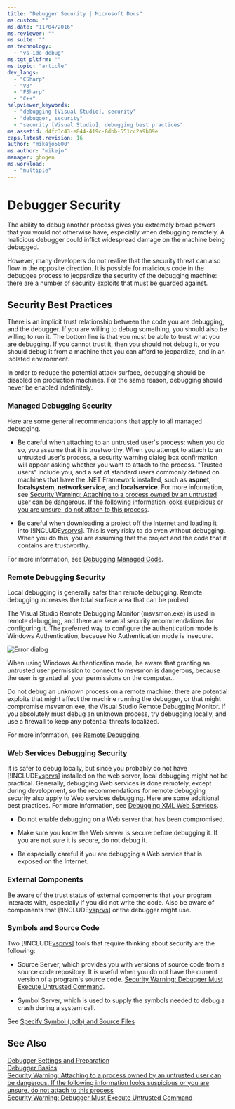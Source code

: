 ```yaml
---
title: "Debugger Security | Microsoft Docs"
ms.custom: ""
ms.date: "11/04/2016"
ms.reviewer: ""
ms.suite: ""
ms.technology: 
  - "vs-ide-debug"
ms.tgt_pltfrm: ""
ms.topic: "article"
dev_langs: 
  - "CSharp"
  - "VB"
  - "FSharp"
  - "C++"
helpviewer_keywords: 
  - "debugging [Visual Studio], security"
  - "debugger, security"
  - "security [Visual Studio], debugging best practices"
ms.assetid: d4fc3c43-e844-419c-8dbb-551cc2a9b09e
caps.latest.revision: 16
author: "mikejo5000"
ms.author: "mikejo"
manager: ghogen
ms.workload: 
  - "multiple"
---
```

# Debugger Security
The ability to debug another process gives you extremely broad powers that you would not otherwise have, especially when debugging remotely. A malicious debugger could inflict widespread damage on the machine being debugged.  
  
 However, many developers do not realize that the security threat can also flow in the opposite direction. It is possible for malicious code in the debuggee process to jeopardize the security of the debugging machine: there are a number of security exploits that must be guarded against.  
  
## Security Best Practices  
 There is an implicit trust relationship between the code you are debugging, and the debugger. If you are willing to debug something, you should also be willing to run it. The bottom line is that you must be able to trust what you are debugging. If you cannot trust it, then you should not debug it, or you should debug it from a machine that you can afford to jeopardize, and in an isolated environment.  
  
 In order to reduce the potential attack surface, debugging should be disabled on production machines. For the same reason, debugging should never be enabled indefinitely.  
  
### Managed Debugging Security  
 Here are some general recommendations that apply to all managed debugging.  
  
-   Be careful when attaching to an untrusted user's process: when you do so, you assume that it is trustworthy. When you attempt to attach to an untrusted user's process, a security warning dialog box confirmation will appear asking whether you want to attach to the process. "Trusted users" include you, and a set of standard users commonly defined on machines that have the .NET Framework installed, such as **aspnet**, **localsystem**, **networkservice**, and **localservice**. For more information, see [Security Warning: Attaching to a process owned by an untrusted user can be dangerous. If the following information looks suspicious or you are unsure, do not attach to this process](../debugger/security-warning-attaching-to-a-process-owned-by-an-untrusted-user-can-be-dangerous-if-the-following-information-looks-suspicious-or-you-are-unsure-do-not-attach-to-this-process.md).  
  
-   Be careful when downloading a project off the Internet and loading it into [!INCLUDE[vsprvs](../code-quality/includes/vsprvs_md.md)]. This is very risky to do even without debugging. When you do this, you are assuming that the project and the code that it contains are trustworthy.  
  
 For more information, see [Debugging Managed Code](../debugger/debugging-managed-code.md).  
  
### Remote Debugging Security  
 Local debugging is generally safer than remote debugging. Remote debugging increases the total surface area that can be probed.  
  
 The Visual Studio Remote Debugging Monitor (msvsmon.exe) is used in remote debugging, and there are several security recommendations for configuring it. The preferred way to configure the authentication mode is Windows Authentication, because No Authentication mode is insecure.  
  
 ![Error dialog](../debugger/media/dbg_err_remotepermissionschanged.png "DBG_ERR_RemotePermissionsChanged")  
  
 When using Windows Authentication mode, be aware that granting an untrusted user permission to connect to msvsmon is dangerous, because the user is granted all your permissions on the computer..  
  
 Do not debug an unknown process on a remote machine: there are potential exploits that might affect the machine running the debugger, or that might compromise msvsmon.exe, the Visual Studio Remote Debugging Monitor. If you absolutely must debug an unknown process, try debugging locally, and use a firewall to keep any potential threats localized.  
  
 For more information, see [Remote Debugging](../debugger/remote-debugging.md).  
  
### Web Services Debugging Security  
 It is safer to debug locally, but since you probably do not have [!INCLUDE[vsprvs](../code-quality/includes/vsprvs_md.md)] installed on the web server, local debugging might not be practical. Generally, debugging Web services is done remotely, except during development, so the recommendations for remote debugging security also apply to Web services debugging. Here are some additional best practices. For more information, see [Debugging XML Web Services](http://msdn.microsoft.com/en-us/c900b137-9fbd-4f59-91b5-9c2c6ce06f00).  
  
-   Do not enable debugging on a Web server that has been compromised.  
  
-   Make sure you know the Web server is secure before debugging it. If you are not sure it is secure, do not debug it.  
  
-   Be especially careful if you are debugging a Web service that is exposed on the Internet.  
  
### External Components  
 Be aware of the trust status of external components that your program interacts with, especially if you did not write the code. Also be aware of components that [!INCLUDE[vsprvs](../code-quality/includes/vsprvs_md.md)] or the debugger might use.  
  
### Symbols and Source Code  
 Two [!INCLUDE[vsprvs](../code-quality/includes/vsprvs_md.md)] tools that require thinking about security are the following:  
  
-   Source Server, which provides you with versions of source code from a source code repository. It is useful when you do not have the current version of a program's source code. [Security Warning: Debugger Must Execute Untrusted Command](../debugger/security-warning-debugger-must-execute-untrusted-command.md).  
  
-   Symbol Server, which is used to supply the symbols needed to debug a crash during a system call.  
  
 See [Specify Symbol (.pdb) and Source Files](../debugger/specify-symbol-dot-pdb-and-source-files-in-the-visual-studio-debugger.md)  
  
## See Also  
 [Debugger Settings and Preparation](../debugger/debugger-settings-and-preparation.md)   
 [Debugger Basics](../debugger/debugger-basics.md)   
 [Security Warning: Attaching to a process owned by an untrusted user can be dangerous. If the following information looks suspicious or you are unsure, do not attach to this process](../debugger/security-warning-attaching-to-a-process-owned-by-an-untrusted-user-can-be-dangerous-if-the-following-information-looks-suspicious-or-you-are-unsure-do-not-attach-to-this-process.md)   
 [Security Warning: Debugger Must Execute Untrusted Command](../debugger/security-warning-debugger-must-execute-untrusted-command.md)